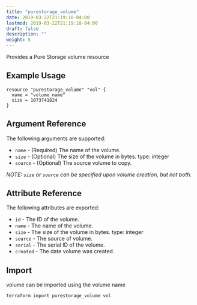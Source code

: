 ```yaml
---
title: "purestorage_volume"
date: 2019-03-22T21:19:18-04:00
lastmod: 2019-03-22T21:19:18-04:00
draft: false
description: ""
weight: 5
---
```


Provides a Pure Storage volume resource

## Example Usage

```
resource "purestorage_volume" "vol" {
  name = "volume_name"
  size = 1073741824
}
```

## Argument Reference

The following arguments are supported:

+ `name` - (Required) The name of the volume.
+ `size` - (Optional) The size of the volume in bytes. type: integer
+ `source` - (Optional) The source volume to copy.

*NOTE: `size` or `source` can be specified upon volume creation, but not both.*

## Attribute Reference

The following attributes are exported:

+ `id` - The ID of the volume.
+ `name` - The name of the volume.
+ `size` - The size of the volume in bytes. type: integer
+ `source` - The source of volume.
+ `serial` - The serial ID of the volume.
+ `created` - The date volume was created. 

## Import

volume can be imported using the volume name

```
terraform import purestorage_volume vol
```
